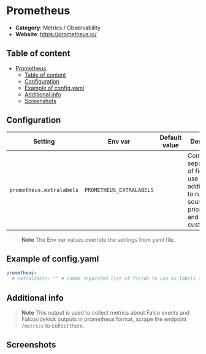 # Prometheus

- **Category**: Metrics / Observability
- **Website**: https://prometheus.io/

## Table of content

- [Prometheus](#prometheus)
  - [Table of content](#table-of-content)
  - [Configuration](#configuration)
  - [Example of config.yaml](#example-of-configyaml)
  - [Additional info](#additional-info)
  - [Screenshots](#screenshots)

## Configuration

| Setting                  | Env var                  | Default value | Description                                                                                                    |
| ------------------------ | ------------------------ | ------------- | -------------------------------------------------------------------------------------------------------------- |
| `prometheus.extralabels` | `PROMETHEUS_EXTRALABELS` |               | Comma separated list of fields to use as labels additionally to rule, source, priority, tags and custom_fields |

> **Note**
The Env var values override the settings from yaml file.

## Example of config.yaml

```yaml
prometheus:
  # extralabels: "" # comma separated list of fields to use as labels additionally to rule, source, priority, tags and custom_fields
```

## Additional info

> **Note**
This output is used to collect metrics about Falco events and Falcosidekick outputs in prometheus format, scrape the endpoint `/metrics` to collect them.

## Screenshots
